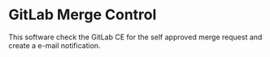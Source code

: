 # GitLab Merge Control
This software check the GitLab CE for the self approved merge request and create a e-mail notification. 
